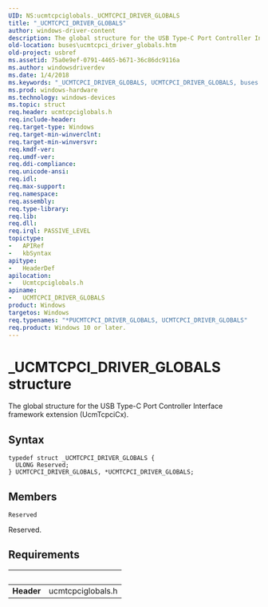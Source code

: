 ```yaml
---
UID: NS:ucmtcpciglobals._UCMTCPCI_DRIVER_GLOBALS
title: "_UCMTCPCI_DRIVER_GLOBALS"
author: windows-driver-content
description: The global structure for the USB Type-C Port Controller Interface framework extension (UcmTcpciCx).
old-location: buses\ucmtcpci_driver_globals.htm
old-project: usbref
ms.assetid: 75a0e9ef-0791-4465-b671-36c86dc9116a
ms.author: windowsdriverdev
ms.date: 1/4/2018
ms.keywords: "_UCMTCPCI_DRIVER_GLOBALS, UCMTCPCI_DRIVER_GLOBALS, buses.ucmtcpci_driver_globals, UCMTCPCI_DRIVER_GLOBALS structure [Buses], *PUCMTCPCI_DRIVER_GLOBALS, ucmtcpciglobals/UCMTCPCI_DRIVER_GLOBALS"
ms.prod: windows-hardware
ms.technology: windows-devices
ms.topic: struct
req.header: ucmtcpciglobals.h
req.include-header: 
req.target-type: Windows
req.target-min-winverclnt: 
req.target-min-winversvr: 
req.kmdf-ver: 
req.umdf-ver: 
req.ddi-compliance: 
req.unicode-ansi: 
req.idl: 
req.max-support: 
req.namespace: 
req.assembly: 
req.type-library: 
req.lib: 
req.dll: 
req.irql: PASSIVE_LEVEL
topictype:
-	APIRef
-	kbSyntax
apitype:
-	HeaderDef
apilocation:
-	Ucmtcpciglobals.h
apiname:
-	UCMTCPCI_DRIVER_GLOBALS
product: Windows
targetos: Windows
req.typenames: "*PUCMTCPCI_DRIVER_GLOBALS, UCMTCPCI_DRIVER_GLOBALS"
req.product: Windows 10 or later.
---
```


# _UCMTCPCI_DRIVER_GLOBALS structure
The global structure for the  USB Type-C Port Controller Interface framework extension (UcmTcpciCx).

## Syntax
````
typedef struct _UCMTCPCI_DRIVER_GLOBALS {
  ULONG Reserved;
} UCMTCPCI_DRIVER_GLOBALS, *UCMTCPCI_DRIVER_GLOBALS;
````

## Members


`Reserved`

Reserved.


## Requirements
| &nbsp; | &nbsp; |
| ---- |:---- |
| **Header** | ucmtcpciglobals.h |